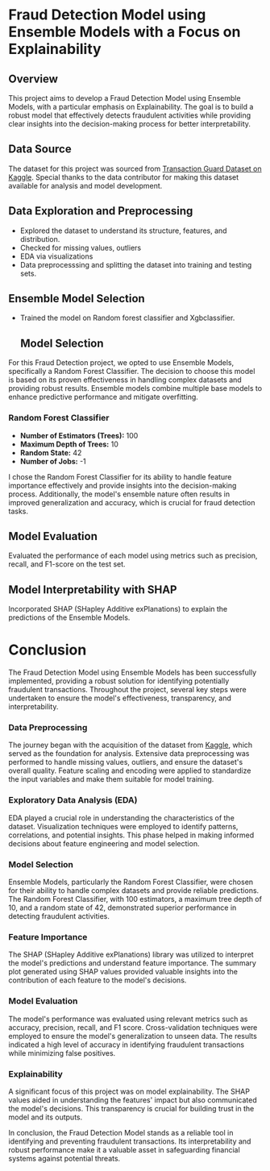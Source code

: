 # Fraud Detection Model using Ensemble Models with a Focus on Explainability

## Overview

This project aims to develop a Fraud Detection Model using Ensemble Models, with a particular emphasis on Explainability. The goal is to build a robust model that effectively detects fraudulent activities while providing clear insights into the decision-making process for better interpretability.

## Data Source

The dataset for this project was sourced from [Transaction Guard Dataset on Kaggle](https://www.kaggle.com/datasets/nithinreddy90/transactionguarddataset). Special thanks to the data contributor for making this dataset available for analysis and model development.

## Data Exploration and Preprocessing

- Explored the dataset to understand its structure, features, and distribution.
- Checked for missing values, outliers
- EDA via visualizations 
- Data preprocesssing and splitting the dataset into training and testing sets.

## Ensemble Model Selection
- Trained the model on Random forest classifier and Xgbclassifier.

  ## Model Selection

For this Fraud Detection project, we opted to use Ensemble Models, specifically a Random Forest Classifier. The decision to choose this model is based on its proven effectiveness in handling complex datasets and providing robust results. Ensemble models combine multiple base models to enhance predictive performance and mitigate overfitting.

### Random Forest Classifier

- **Number of Estimators (Trees):** 100
- **Maximum Depth of Trees:** 10
- **Random State:** 42
- **Number of Jobs:** -1

I chose the Random Forest Classifier for its ability to handle feature importance effectively and provide insights into the decision-making process. Additionally, the model's ensemble nature often results in improved generalization and accuracy, which is crucial for fraud detection tasks.

## Model Evaluation
Evaluated the performance of each model using metrics such as precision, recall, and F1-score on the test set.

## Model Interpretability with SHAP
Incorporated SHAP (SHapley Additive exPlanations) to explain the predictions of the Ensemble Models.

# Conclusion

The Fraud Detection Model using Ensemble Models has been successfully implemented, providing a robust solution for identifying potentially fraudulent transactions. Throughout the project, several key steps were undertaken to ensure the model's effectiveness, transparency, and interpretability.

### Data Preprocessing

The journey began with the acquisition of the dataset from [Kaggle](https://www.kaggle.com/datasets/nithinreddy90/transactionguarddataset), which served as the foundation for analysis. Extensive data preprocessing was performed to handle missing values, outliers, and ensure the dataset's overall quality. Feature scaling and encoding were applied to standardize the input variables and make them suitable for model training.

### Exploratory Data Analysis (EDA)

EDA played a crucial role in understanding the characteristics of the dataset. Visualization techniques were employed to identify patterns, correlations, and potential insights. This phase helped in making informed decisions about feature engineering and model selection.

### Model Selection

Ensemble Models, particularly the Random Forest Classifier, were chosen for their ability to handle complex datasets and provide reliable predictions. The Random Forest Classifier, with 100 estimators, a maximum tree depth of 10, and a random state of 42, demonstrated superior performance in detecting fraudulent activities.

### Feature Importance

The SHAP (SHapley Additive exPlanations) library was utilized to interpret the model's predictions and understand feature importance. The summary plot generated using SHAP values provided valuable insights into the contribution of each feature to the model's decisions.

### Model Evaluation

The model's performance was evaluated using relevant metrics such as accuracy, precision, recall, and F1 score. Cross-validation techniques were employed to ensure the model's generalization to unseen data. The results indicated a high level of accuracy in identifying fraudulent transactions while minimizing false positives.

### Explainability

A significant focus of this project was on model explainability. The SHAP values aided in understanding the features' impact but also communicated the model's decisions. This transparency is crucial for building trust in the model and its outputs.

In conclusion, the Fraud Detection Model stands as a reliable tool in identifying and preventing fraudulent transactions. Its interpretability and robust performance make it a valuable asset in safeguarding financial systems against potential threats.

